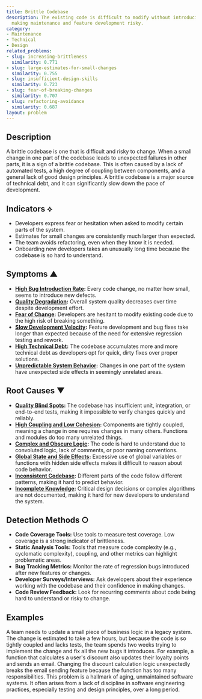 ```yaml
---
title: Brittle Codebase
description: The existing code is difficult to modify without introducing new bugs,
  making maintenance and feature development risky.
category:
- Maintenance
- Technical
- Design
related_problems:
- slug: increasing-brittleness
  similarity: 0.771
- slug: large-estimates-for-small-changes
  similarity: 0.755
- slug: insufficient-design-skills
  similarity: 0.723
- slug: fear-of-breaking-changes
  similarity: 0.707
- slug: refactoring-avoidance
  similarity: 0.687
layout: problem
---
```


## Description
A brittle codebase is one that is difficult and risky to change. When a small change in one part of the codebase leads to unexpected failures in other parts, it is a sign of a brittle codebase. This is often caused by a lack of automated tests, a high degree of coupling between components, and a general lack of good design principles. A brittle codebase is a major source of technical debt, and it can significantly slow down the pace of development.

## Indicators ⟡
- Developers express fear or hesitation when asked to modify certain parts of the system.
- Estimates for small changes are consistently much larger than expected.
- The team avoids refactoring, even when they know it is needed.
- Onboarding new developers takes an unusually long time because the codebase is so hard to understand.

## Symptoms ▲

- **[High Bug Introduction Rate](high-bug-introduction-rate.md):** Every code change, no matter how small, seems to introduce new defects.
- **[Quality Degradation](quality-degradation.md):** Overall system quality decreases over time despite development effort.
- **[Fear of Change](fear-of-change.md):** Developers are hesitant to modify existing code due to the high risk of breaking something.
- **[Slow Development Velocity](slow-development-velocity.md):** Feature development and bug fixes take longer than expected because of the need for extensive regression testing and rework.
- **[High Technical Debt](high-technical-debt.md):** The codebase accumulates more and more technical debt as developers opt for quick, dirty fixes over proper solutions.
- **[Unpredictable System Behavior](unpredictable-system-behavior.md):** Changes in one part of the system have unexpected side effects in seemingly unrelated areas.

## Root Causes ▼

- **[Quality Blind Spots](quality-blind-spots.md):** The codebase has insufficient unit, integration, or end-to-end tests, making it impossible to verify changes quickly and reliably.
- **[High Coupling and Low Cohesion](high-coupling-low-cohesion.md):** Components are tightly coupled, meaning a change in one requires changes in many others. Functions and modules do too many unrelated things.
- **[Complex and Obscure Logic](complex-and-obscure-logic.md):** The code is hard to understand due to convoluted logic, lack of comments, or poor naming conventions.
- **[Global State and Side Effects](global-state-and-side-effects.md):** Excessive use of global variables or functions with hidden side effects makes it difficult to reason about code behavior.
- **[Inconsistent Codebase](inconsistent-codebase.md):** Different parts of the code follow different patterns, making it hard to predict behavior.
- **[Incomplete Knowledge](incomplete-knowledge.md):** Critical design decisions or complex algorithms are not documented, making it hard for new developers to understand the system.

## Detection Methods ○

- **Code Coverage Tools:** Use tools to measure test coverage. Low coverage is a strong indicator of brittleness.
- **Static Analysis Tools:** Tools that measure code complexity (e.g., cyclomatic complexity), coupling, and other metrics can highlight problematic areas.
- **Bug Tracking Metrics:** Monitor the rate of regression bugs introduced after new features or changes.
- **Developer Surveys/Interviews:** Ask developers about their experience working with the codebase and their confidence in making changes.
- **Code Review Feedback:** Look for recurring comments about code being hard to understand or risky to change.

## Examples

A team needs to update a small piece of business logic in a legacy system. The change is estimated to take a few hours, but because the code is so tightly coupled and lacks tests, the team spends two weeks trying to implement the change and fix all the new bugs it introduces. For example, a function that calculates a user's discount also updates their loyalty points and sends an email. Changing the discount calculation logic unexpectedly breaks the email sending feature because the function has too many responsibilities. This problem is a hallmark of aging, unmaintained software systems. It often arises from a lack of discipline in software engineering practices, especially testing and design principles, over a long period.